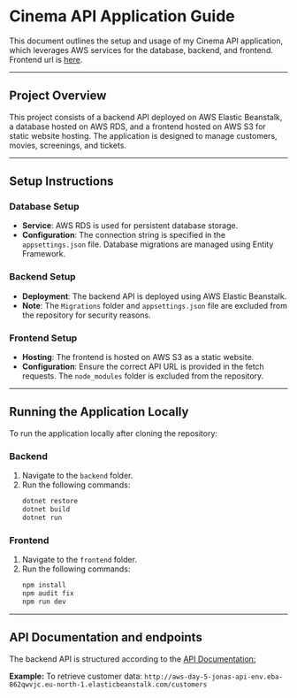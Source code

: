 # Cinema API Application Guide

This document outlines the setup and usage of my Cinema API application, which leverages AWS services for the database, backend, and frontend.
Frontend url is [here](http://aws-jonas-halvorsen-day-5.s3-website.eu-north-1.amazonaws.com/).

---

## Project Overview

This project consists of a backend API deployed on AWS Elastic Beanstalk, a database hosted on AWS RDS, and a frontend hosted on AWS S3 for static website hosting. The application is designed to manage customers, movies, screenings, and tickets.

---

## Setup Instructions

### Database Setup

- **Service**: AWS RDS is used for persistent database storage.
- **Configuration**: The connection string is specified in the `appsettings.json` file. Database migrations are managed using Entity Framework.
  
### Backend Setup

- **Deployment**: The backend API is deployed using AWS Elastic Beanstalk.
- **Note**: The `Migrations` folder and `appsettings.json` file are excluded from the repository for security reasons.

### Frontend Setup

- **Hosting**: The frontend is hosted on AWS S3 as a static website.
- **Configuration**: Ensure the correct API URL is provided in the fetch requests. The `node_modules` folder is excluded from the repository.

---

## Running the Application Locally

To run the application locally after cloning the repository:

### Backend

1. Navigate to the `backend` folder.
2. Run the following commands:
   ```bash
   dotnet restore
   dotnet build
   dotnet run

### Frontend

1. Navigate to the `frontend` folder.
2. Run the following commands:
   ```bash
   npm install
   npm audit fix
   npm run dev

---

## API Documentation and endpoints

The backend API is structured according to the [API Documentation:](http://aws-day-5-jonas-api-env.eba-862qwvjc.eu-north-1.elasticbeanstalk.com/index.html)

**Example:**
To retrieve customer data:
```http://aws-day-5-jonas-api-env.eba-862qwvjc.eu-north-1.elasticbeanstalk.com/customers```
